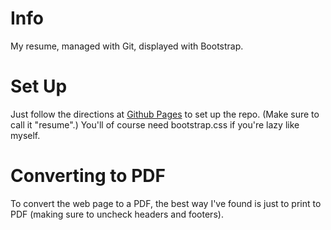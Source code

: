 Info
====

My resume, managed with Git, displayed with Bootstrap.

Set Up
======

Just follow the directions at [Github Pages](http://help.github.com/pages/#project_pages_manually) to set up the repo. (Make sure to call it "resume".) You'll of course need bootstrap.css if you're lazy like myself.

Converting to PDF
=================

To convert the web page to a PDF, the best way I've found is just to print to PDF (making sure to uncheck headers and footers).
